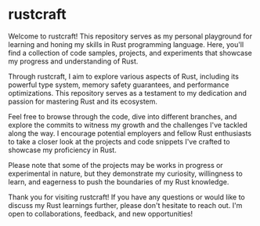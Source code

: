 # rustcraft

Welcome to rustcraft! This repository serves as my personal playground for learning and honing my skills in Rust programming language. Here, you'll find a collection of code samples, projects, and experiments that showcase my progress and understanding of Rust.

Through rustcraft, I aim to explore various aspects of Rust, including its powerful type system, memory safety guarantees, and performance optimizations. This repository serves as a testament to my dedication and passion for mastering Rust and its ecosystem.

Feel free to browse through the code, dive into different branches, and explore the commits to witness my growth and the challenges I've tackled along the way. I encourage potential employers and fellow Rust enthusiasts to take a closer look at the projects and code snippets I've crafted to showcase my proficiency in Rust.

Please note that some of the projects may be works in progress or experimental in nature, but they demonstrate my curiosity, willingness to learn, and eagerness to push the boundaries of my Rust knowledge.

Thank you for visiting rustcraft! If you have any questions or would like to discuss my Rust learnings further, please don't hesitate to reach out. I'm open to collaborations, feedback, and new opportunities!